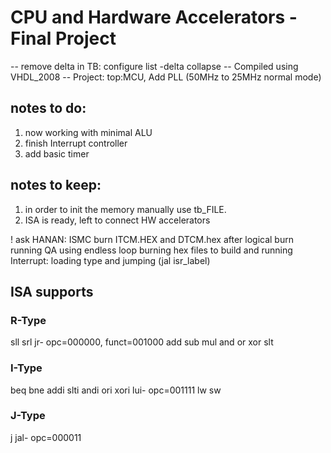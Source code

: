 # CPU and Hardware Accelerators - Final Project

-- remove delta in TB: configure list -delta collapse
-- Compiled using VHDL_2008
-- Project: top:MCU, Add PLL (50MHz to 25MHz normal mode) 

## notes to do:
1. now working with minimal ALU
2. finish Interrupt controller
3. add basic timer

## notes to keep:
1. in order to init the memory manually use tb_FILE.
2. ISA is ready, left to connect HW accelerators

! ask HANAN: 
ISMC burn ITCM.HEX and DTCM.hex after logical burn
running QA using endless loop burning hex files to build and running
Interrupt: loading type and jumping (jal isr_label)

## ISA supports
### R-Type
sll 
srl
jr- opc=000000, funct=001000
add
sub
mul
and
or
xor
slt
### I-Type
beq
bne
addi
slti
andi
ori
xori
lui- opc=001111
lw
sw
### J-Type
j
jal- opc=000011
